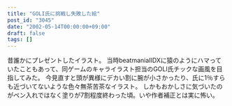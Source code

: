 ```yaml
---
title: "GOLI氏に挑戦し失敗した絵"
post_id: "3045"
date: "2002-05-14T00:00:00+09:00"
draft: false
tags: []
---
```



昔誰かにプレゼントしたイラスト。 当時beatmaniaIIDXに猿のようにハマっていたこともあって、同ゲームのキャライラスト担当のGOLI氏チックな画風を目指してみた。  今見直すと頭が異様にデカい割に腕が小さかったり、氏に1％すらも近づいてないような色々無茶苦茶なイラスト。 しかもおかしさに気づいたのがペン入れではなく塗りが7割程度終わった頃。いや作者補正とは実に怖い。
